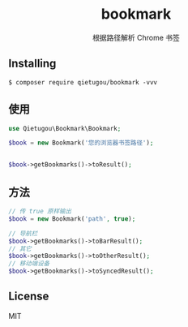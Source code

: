 <h1 align="center"> bookmark </h1>

<p align="center">根据路径解析 Chrome 书签 </p>


## Installing

```shell
$ composer require qietugou/bookmark -vvv
```

## 使用

```php
use Qietugou\Bookmark\Bookmark;

$book = new Bookmark('您的浏览器书签路径');


$book->getBookmarks()->toResult();

```

## 方法

```php
// 传 true 原样输出
$book = new Bookmark('path', true);

// 导航栏
$book->getBookmarks()->toBarResult();
// 其它
$book->getBookmarks()->toOtherResult();
// 移动端设备
$book->getBookmarks()->toSyncedResult();
```


## License

MIT